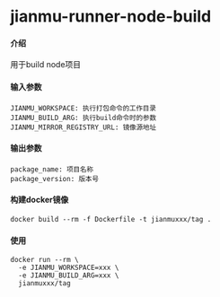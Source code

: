 # jianmu-runner-node-build

#### 介绍
用于build node项目

#### 输入参数
```
JIANMU_WORKSPACE: 执行打包命令的工作目录
JIANMU_BUILD_ARG: 执行build命令时的参数
JIANMU_MIRROR_REGISTRY_URL: 镜像源地址
```

#### 输出参数
```
package_name: 项目名称
package_version: 版本号
```

#### 构建docker镜像
```
docker build --rm -f Dockerfile -t jianmuxxx/tag .
```

#### 使用
```
docker run --rm \
  -e JIANMU_WORKSPACE=xxx \
  -e JIANMU_BUILD_ARG=xxx \
  jianmuxxx/tag
```
